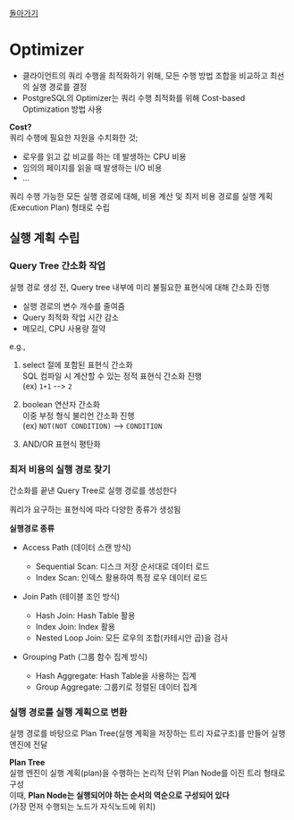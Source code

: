 [돌아가기](https://github.com/LEEJ0NGWAN/postgreSQL-Internal)

# Optimizer

- 클라이언트의 쿼리 수행을 최적화하기 위해, 모든 수행 방법 조합을 비교하고 최선의 실행 경로를 결정  
- PostgreSQL의 Optimizer는 쿼리 수행 최적화를 위해 Cost-based Optimization 방법 사용  

**Cost?**  
쿼리 수행에 필요한 자원을 수치화한 것;  

- 로우를 읽고 값 비교를 하는 데 발생하는 CPU 비용  
- 임의의 페이지를 읽을 때 발생하는 I/O 비용  
- ...  

쿼리 수행 가능한 모든 실행 경로에 대해, 비용 계산 및 최저 비용 경로를 실행 계획(Execution Plan) 형태로 수립  

## 실행 계획 수립

### Query Tree 간소화 작업  

실행 경로 생성 전, Query tree 내부에 미리 불필요한 표현식에 대해 간소화 진행  
- 실행 경로의 변수 개수를 줄여줌
- Query 최적화 작업 시간 감소
- 메모리, CPU 사용량 절약

e.g.,  
1. select 절에 포함된 표현식 간소화  
SQL 컴파일 시 계산할 수 있는 정적 표현식 간소화 진행  
(ex) `1+1` --> `2`  

2. boolean 연산자 간소화  
이중 부정 형식 불리언 간소화 진행  
(ex) `NOT(NOT CONDITION)` -->  `CONDITION`  

3. AND/OR 표현식 평탄화  

### 최저 비용의 실행 경로 찾기

간소화를 끝낸 Query Tree로 실행 경로를 생성한다  

쿼리가 요구하는 표현식에 따라 다양한 종류가 생성됨  

**실행경로 종류**  
- Access Path (데이터 스캔 방식)  
    - Sequential Scan: 디스크 저장 순서대로 데이터 로드  
    - Index Scan: 인덱스 활용하여 특정 로우 데이터 로드  

- Join Path (테이블 조인 방식)  
    - Hash Join: Hash Table 활용  
    - Index Join: Index 활용  
    - Nested Loop Join: 모든 로우의 조합(카테시안 곱)을 검사  

- Grouping Path (그룹 함수 집계 방식)  
    - Hash Aggregate: Hash Table을 사용하는 집계  
    - Group Aggregate: 그룹키로 정렬된 데이터 집계  

### 실행 경로를 실행 계획으로 변환  
실행 경로를 바탕으로 Plan Tree(실행 계획을 저장하는 트리 자료구조)를 만들어 실행 엔진에 전달  

**Plan Tree**  
실행 엔진이 실행 계획(plan)을 수행하는 논리적 단위 Plan Node를 이진 트리 형태로 구성  
이때, **Plan Node는 실행되어야 하는 순서의 역순으로 구성되어 있다**  
(가장 먼저 수행되는 노드가 자식노드에 위치)  

